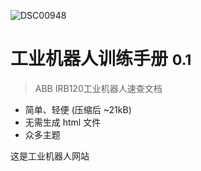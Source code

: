 <!-- _coverpage.md -->

![DSC00948](D:\机器人竞赛\docsifynet\docs\picture\DSC00948.jpg)

# 工业机器人训练手册 <small>0.1</small>

> ABB IRB120工业机器人速查文档

- 简单、轻便 (压缩后 ~21kB)
- 无需生成 html 文件
- 众多主题

这是工业机器人网站
